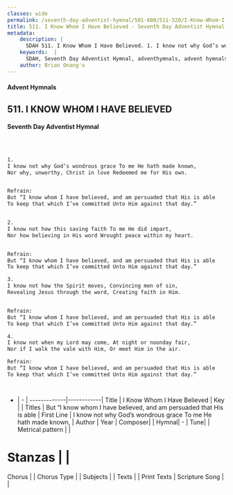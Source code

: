 ```yaml
---
classes: wide
permalink: /seventh-day-adventist-hymnal/501-600/511-520/I-Know-Whom-I-Have-Believed/
title: 511. I Know Whom I Have Believed - Seventh Day Adventist Hymnal
metadata:
    description: |
      SDAH 511. I Know Whom I Have Believed. 1. I know not why God’s wondrous grace To me He hath made known, Nor why, unworthy, Christ in love Redeemed me for His own. 
    keywords:  |
      SDAH, Seventh Day Adventist Hymnal, adventhymnals, advent hymnals, I Know Whom I Have Believed, I know not why God’s wondrous grace To me He hath made known, ,But “I know whom I have believed, and am persuaded that His is able
    author: Brian Onang'o
---
```


#### Advent Hymnals
## 511. I KNOW WHOM I HAVE BELIEVED
#### Seventh Day Adventist Hymnal

```txt



1.
I know not why God’s wondrous grace To me He hath made known,
Nor why, unworthy, Christ in love Redeemed me for His own.


Refrain:
But “I know whom I have believed, and am persuaded that His is able
To keep that which I’ve committed Unto Him against that day.”


2.
I know not how this saving faith To me He did impart,
Nor how believing in His word Wrought peace within my heart.


Refrain:
But “I know whom I have believed, and am persuaded that His is able
To keep that which I’ve committed Unto Him against that day.”

3.
I know not how the Spirit moves, Convincing men of sin,
Revealing Jesus through the word, Creating faith in Him.


Refrain:
But “I know whom I have believed, and am persuaded that His is able
To keep that which I’ve committed Unto Him against that day.”

4.
I know not when my Lord may come, At night or noonday fair,
Nor if I walk the vale with Him, Or meet Him in the air.

Refrain:
But “I know whom I have believed, and am persuaded that His is able
To keep that which I’ve committed Unto Him against that day.”




```

- |   -  |
-------------|------------|
Title | I Know Whom I Have Believed |
Key |  |
Titles | But “I know whom I have believed, and am persuaded that His is able |
First Line | I know not why God’s wondrous grace To me He hath made known, |
Author | 
Year | 
Composer|  |
Hymnal|  - |
Tune|  |
Metrical pattern | |
# Stanzas |  |
Chorus |  |
Chorus Type |  |
Subjects |  |
Texts |  |
Print Texts | 
Scripture Song |  |
  
